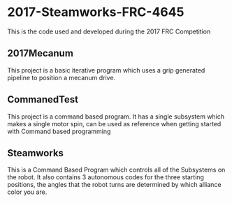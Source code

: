 # 2017-Steamworks-FRC-4645
This is the code used and developed during the 2017 FRC Competition

## 2017Mecanum
This project is a basic iterative program which uses a grip generated pipeline to position a mecanum drive. 



## CommanedTest
This project is a command based program.  It has a single subsystem which makes a single motor spin,  can be used as reference when getting started with Command based programming

## Steamworks
This is a Command Based Program which controls all of the Subsystems on the robot.  It also contains 3 autonomous codes for the three starting positions, the angles that the robot turns are determined by which alliance color you are.  





